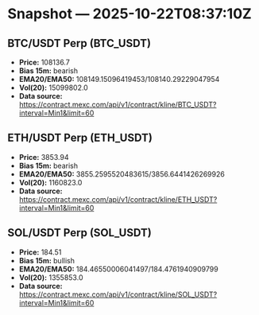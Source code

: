 # Snapshot — 2025-10-22T08:37:10Z

## BTC/USDT Perp (BTC_USDT)
- **Price:** 108136.7
- **Bias 15m:** bearish
- **EMA20/EMA50:** 108149.15096419453/108140.29229047954
- **Vol(20):** 15099802.0
- **Data source:** https://contract.mexc.com/api/v1/contract/kline/BTC_USDT?interval=Min1&limit=60

## ETH/USDT Perp (ETH_USDT)
- **Price:** 3853.94
- **Bias 15m:** bearish
- **EMA20/EMA50:** 3855.2595520483615/3856.6441426269926
- **Vol(20):** 1160823.0
- **Data source:** https://contract.mexc.com/api/v1/contract/kline/ETH_USDT?interval=Min1&limit=60

## SOL/USDT Perp (SOL_USDT)
- **Price:** 184.51
- **Bias 15m:** bullish
- **EMA20/EMA50:** 184.46550006041497/184.4761940909799
- **Vol(20):** 1355853.0
- **Data source:** https://contract.mexc.com/api/v1/contract/kline/SOL_USDT?interval=Min1&limit=60
